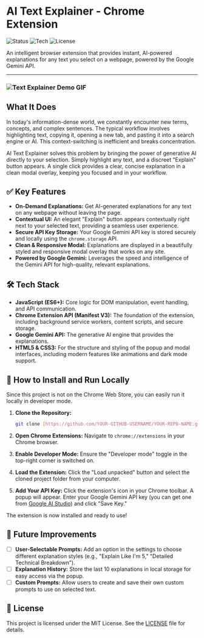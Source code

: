 # AI Text Explainer - Chrome Extension

![Status](https://img.shields.io/badge/status-complete-success?style=for-the-badge)
![Tech](https://img.shields.io/badge/tech-JavaScript-yellow?style=for-the-badge)
![License](https://img.shields.io/badge/license-MIT-blue?style=for-the-badge)

An intelligent browser extension that provides instant, AI-powered explanations for any text you select on a webpage, powered by the Google Gemini API.

---

### ![Text Explainer Demo GIF](https://github.com/YOUR-GITHUB-USERNAME/YOUR-REPO-NAME/blob/main/demo.gif?raw=true)
## What It Does

In today's information-dense world, we constantly encounter new terms, concepts, and complex sentences. The typical workflow involves highlighting text, copying it, opening a new tab, and pasting it into a search engine or AI. This context-switching is inefficient and breaks concentration.

AI Text Explainer solves this problem by bringing the power of generative AI directly to your selection. Simply highlight any text, and a discreet "Explain" button appears. A single click provides a clear, concise explanation in a clean modal overlay, keeping you focused and in your workflow.

## ✅ Key Features

-   **On-Demand Explanations:** Get AI-generated explanations for any text on any webpage without leaving the page.
-   **Contextual UI:** An elegant "Explain" button appears contextually right next to your selected text, providing a seamless user experience.
-   **Secure API Key Storage:** Your Google Gemini API key is stored securely and locally using the `chrome.storage` API.
-   **Clean & Responsive Modal:** Explanations are displayed in a beautifully styled and responsive modal overlay that works on any site.
-   **Powered by Google Gemini:** Leverages the speed and intelligence of the Gemini API for high-quality, relevant explanations.

## 🛠️ Tech Stack

-   **JavaScript (ES6+):** Core logic for DOM manipulation, event handling, and API communication.
-   **Chrome Extension API (Manifest V3):** The foundation of the extension, including background service workers, content scripts, and secure storage.
-   **Google Gemini API:** The generative AI engine that provides the explanations.
-   **HTML5 & CSS3:** For the structure and styling of the popup and modal interfaces, including modern features like animations and dark mode support.

## 🚀 How to Install and Run Locally

Since this project is not on the Chrome Web Store, you can easily run it locally in developer mode.

1.  **Clone the Repository:**
    ```bash
    git clone [https://github.com/YOUR-GITHUB-USERNAME/YOUR-REPO-NAME.git](https://github.com/YOUR-GITHUB-USERNAME/YOUR-REPO-NAME.git)
    ```

2.  **Open Chrome Extensions:**
    Navigate to `chrome://extensions` in your Chrome browser.

3.  **Enable Developer Mode:**
    Ensure the "Developer mode" toggle in the top-right corner is switched on.

4.  **Load the Extension:**
    Click the "Load unpacked" button and select the cloned project folder from your computer.

5.  **Add Your API Key:**
    Click the extension's icon in your Chrome toolbar. A popup will appear. Enter your Google Gemini API key (you can get one from [Google AI Studio](https://aistudio.google.com/app/apikey)) and click "Save Key."

The extension is now installed and ready to use!

## 🔮 Future Improvements

-   [ ] **User-Selectable Prompts:** Add an option in the settings to choose different explanation styles (e.g., "Explain Like I'm 5," "Detailed Technical Breakdown").
-   [ ] **Explanation History:** Store the last 10 explanations in local storage for easy access via the popup.
-   [ ] **Custom Prompts:** Allow users to create and save their own custom prompts to use on selected text.

## 📄 License

This project is licensed under the MIT License. See the [LICENSE](LICENSE) file for details.